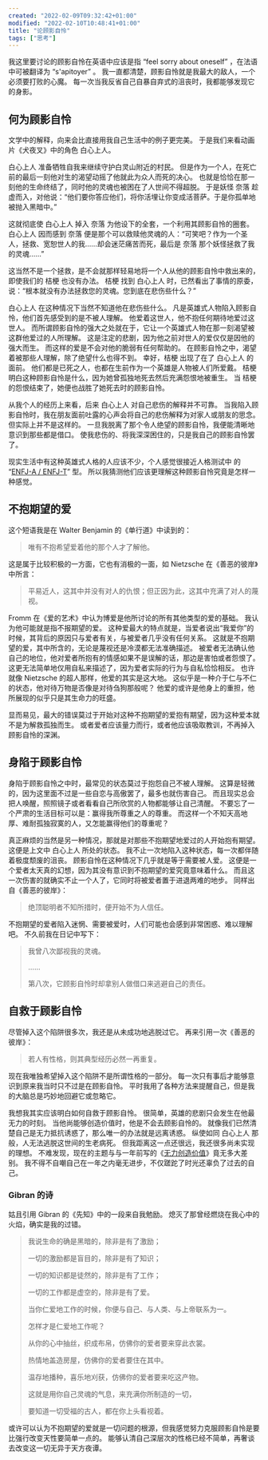 ```yaml
---
created: "2022-02-09T09:32:42+01:00"
modified: "2022-02-10T10:48:41+01:00"
title: "论顾影自怜"
tags: ["思考"]
---
```


<!-- # 论顾影自怜 -->


我这里要讨论的顾影自怜在英语中应该是指 “feel sorry about oneself” ，在法语中可被翻译为 “s'apitoyer” 。
我一直都清楚，顾影自怜就是我最大的敌人，一个必须要打败的心魔。
每一次当我反省自己自暴自弃式的沮丧时，我都能够发现它的身影。

## 何为顾影自怜

文学中的解释，向来会比直接用我自己生活中的例子更完美。
于是我们来看动画片《犬夜叉》中的角色 白心上人。

白心上人 准备牺牲自我来继续守护白灵山附近的村民。
但是作为一个人，在死亡前的最后一刻他对生的渴望动摇了他就此为众人而死的决心。
也就是恰恰在那一刻他的生命终结了，同时他的灵魂也被困在了人世间不得超脱。
于是妖怪 奈落 趁虚而入，对他说：“他们要你答应他们，将你活埋让你变成活菩萨。于是你孤单地被抛入黑暗中。”

这就彻底使 白心上人 掉入 奈落 为他设下的全套，一个利用其顾影自怜的圈套。
白心上人 因而感到 奈落 便是那个可以救赎他灵魂的人：“可笑吧？作为一个圣人，拯救、宽恕世人的我……却会迷茫痛苦而死，最后是 奈落 那个妖怪拯救了我的灵魂……”

这当然不是一个拯救，是不会就那样轻易地将一个人从他的顾影自怜中救出来的，即使我们的 桔梗 也没有办法。
桔梗 找到 白心上人 时，已然看出了事情的原委，说：“根本就没有办法拯救您的灵魂。您到底在悲伤些什么？”

白心上人 在这种情况下当然不知道他在悲伤些什么。
凡是英雄式人物陷入顾影自怜，他们首先感受到的是不被人理解。
他爱着这世人，他不抱任何期待地爱过这世人。
而所谓顾影自怜的强大之处就在于，它让一个英雄式人物在那一刻渴望被这群他爱过的人所理解。
这是注定的悲剧，因为他之前对世人的爱仅仅是因他的强大而生。
而这样的爱是不会对他的脆弱有任何帮助的。
在顾影自怜之中，渴望着被那些人理解，除了绝望什么也得不到。
幸好，桔梗 出现了在了 白心上人 的面前。
他们都是已死之人，也都在生前作为一个英雄是人物被人们所爱戴。
桔梗 明白这种顾影自怜是什么，因为她曾孤独地死去然后充满怨恨地被重生。
当 桔梗 的怨恨结束了，她便也战胜了她死去时的顾影自怜。

从我个人的经历上来看，后来 白心上人 对自己悲伤的解释并不可靠。
当我陷入顾影自怜时，我在朋友面前吐露的心声会将自己的悲伤解释为对家人或朋友的思念。
但实际上并不是这样的。
一旦我脱离了那个令人绝望的顾影自怜，我便能清晰地意识到那些都是借口。
使我悲伤的、将我深深困住的，只是我自己的顾影自怜罢了。

现实生活中有这种英雄式人格的人应该不少，个人感觉很接近人格测试中
的 “[ENFJ-A / ENFJ-T]( https://www.16personalities.com/ch/enfj-%E4%BA%BA%E6%A0%BC )” 型。
所以我猜测他们应该更理解这种顾影自怜究竟是怎样一种感觉。

## 不抱期望的爱

这个短语我是在 Walter Benjamin 的《单行道》中读到的：

> 唯有不抱希望爱着他的那个人才了解他。

这是属于比较积极的一方面，它也有消极的一面，如 Nietzsche 在《善恶的彼岸》中所言：

> 平易近人，这其中并没有对人的仇恨；但正因为此，这其中充满了对人的蔑视。

Fromm 在《爱的艺术》中认为博爱是他所讨论的所有其他类型的爱的基础。
我认为他可能就是指不报期望的爱。
这种爱最大的特点就是，当爱者说出“我爱你”的时候，其背后的原因只与爱者有关，与被爱者几乎没有任何关系。
这就是不抱期望的爱，其中所含的，无论是蔑视还是冷漠都无法准确描述。
被爱者无法确认他自己的地位，他对爱者所抱有的情感如果不是误解的话，那边是害怕或者怨恨了。
这更无法简单地仅用自私来描述了，因为爱者实际的行为与自私恰恰相反。
也许就像 Nietzsche 的超人那样，他爱的其实是这大地。
这似乎是一种介于仁与不仁的状态，他对待万物是否像是对待刍狗那般呢？
他爱的或许是他身上的重担，他所展现的似乎只是其生命力的旺盛。

显而易见，最大的错误莫过于开始对这种不抱期望的爱抱有期望，因为这种爱本就不是为解救孤独而生。
或者爱者应该量力而行，或者他应该吸取教训，不再掉入顾影自怜的深渊。

## 身陷于顾影自怜

身陷于顾影自怜之中时，最常见的状态莫过于抱怨自己不被人理解。
这算是轻微的，因为这里面不过是一些自恋与高傲罢了，最多也就伤害自己。
而且现实总会把人唤醒，照照镜子或者看看自己所欣赏的人物都能够让自己清醒。
不要忘了一个严肃的生活目标可以是：赢得我所尊重之人的尊重。
而这样一个不知天高地厚、难耐孤独寂寞的人，又怎能赢得他们的尊重呢？

真正麻烦的当然是另一种情况，那就是对那些不抱期望地爱过的人开始抱有期望。
这便是上文中 白心上人 所处的状态。
我不止一次地陷入这种状态，每一次都伴随着极度颓废的沮丧。
顾影自怜在这种情况下几乎就是等于需要被人爱。
这便是一个爱者太天真的幻想，因为其没有意识到不抱期望的爱究竟意味着什么。
而且这一次伤害的就确实不止一个人了，它同时将被爱者置于进退两难的地步。
同样出自《善恶的彼岸》：

> 绝顶聪明者不知所措时，便开始不为人信任。

不抱期望的爱者陷入迷惘、需要被爱时，人们可能也会感到非常困惑、难以理解吧。
不久前我在日记中写下：

> 我曾八次鄙视我的灵魂。
> 
> ……
>
> 第八次，它顾影自怜时却拿别人做借口来逃避自己的责任。


## 自救于顾影自怜

尽管掉入这个陷阱很多次，我还是从未成功地逃脱过它。
再来引用一次《善恶的彼岸》：

> 若人有性格，则其典型经历必然一再重复。

现在我唯独希望掉入这个陷阱不是所谓性格的一部分。
每一次只有事后才能够意识到原来我当时只不过是在顾影自怜。
平时我用了各种方法来提醒自己，但是我的大脑总是巧妙地回避它或忽略它。

我想我其实应该明白如何自救于顾影自怜。
很简单，英雄的悲剧只会发生在他最无力的时刻。
当他尚能够创造价值时，他是不会去顾影自怜的。
就像我们已然清楚自己是无力抵抗诱惑了，那么唯一的办法就是远离诱惑。
纵使如同 白心上人 那般，人无法逃脱这世间的生老病死。
但我距离这一点还很远，我还很多尚未实现的理想。
不难发现，现在的主题与与一年前写的《[无力创造价值](/zh/blog/2021-01-16-valueless-state)》竟无多大差别。
我不得不自嘲自己在一年之内毫无进步，不仅蹉跎了时光还辜负了过去的自己。

### Gibran 的诗

姑且引用 Gibran 的《先知》中的一段来自我勉励。
熄灭了那曾经燃烧在我心中的火焰，确实是我的过错。

> 我说生命的确是黑暗的，除非是有了激励；
>
> 一切的激励都是盲目的，除非是有了知识；
>
> 一切的知识都是徒然的，除非是有了工作；
>
> 一切的工作都是虚空的，除非是有了爱。
>
> 当你仁爱地工作的时候，你便与自己、与人类、与上帝联系为一。
>
> 怎样才是仁爱地工作呢？
>
> 从你的心中抽丝，织成布帛，仿佛你的爱者要来穿此衣裳。
>
> 热情地盖造房屋，仿佛你的爱者要住在其中。
>
> 温存地播种，喜乐地刈获，仿佛你的爱者要来吃这产物。
>
> 这就是用你自己灵魂的气息，来充满你所制造的一切，
>
> 要知道一切受福的古人，都在你上头看视着。


或许可以认为不抱期望的爱就是一切问题的根源，但我感觉努力克服顾影自怜是要比强行改变天性要简单一点的。
能够认清自己深层次的性格已经不简单，再奢谈去改变这一切无异于天方夜谭。


